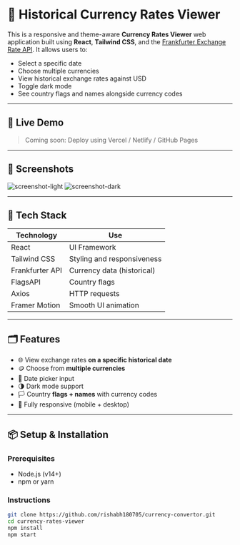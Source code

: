 # 💱 Historical Currency Rates Viewer

This is a responsive and theme-aware **Currency Rates Viewer** web application built using **React**, **Tailwind CSS**, and the [Frankfurter Exchange Rate API](https://www.frankfurter.app/). It allows users to:

- Select a specific date
- Choose multiple currencies
- View historical exchange rates against USD
- Toggle dark mode
- See country flags and names alongside currency codes

---

## 🚀 Live Demo

> Coming soon: Deploy using Vercel / Netlify / GitHub Pages

---

## 📸 Screenshots

![screenshot-light](./screenshots/light-theme.png)
![screenshot-dark](./screenshots/dark-theme.png)

---

## 🧰 Tech Stack

| Technology       | Use                          |
|------------------|-------------------------------|
| React            | UI Framework                  |
| Tailwind CSS     | Styling and responsiveness    |
| Frankfurter API  | Currency data (historical)    |
| FlagsAPI         | Country flags                 |
| Axios            | HTTP requests                 |
| Framer Motion    | Smooth UI animation           |

---

## 🗂 Features

- 🌐 View exchange rates **on a specific historical date**
- 🪙 Choose from **multiple currencies**
- 📅 Date picker input
- 🌗 Dark mode support
- 🏳️ Country **flags + names** with currency codes
- 📱 Fully responsive (mobile + desktop)

---

## 📦 Setup & Installation

### Prerequisites
- Node.js (v14+)
- npm or yarn

### Instructions

```bash
git clone https://github.com/rishabh180705/currency-convertor.git
cd currency-rates-viewer
npm install
npm start

